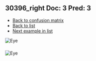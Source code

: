 ## 30396_right Doc: 3 Pred: 3
- [Back to confusion matrix](https://github.com/juliandewit/kaggle_retinopathy/blob/master/matrix.md)
- [Back to list](https://github.com/juliandewit/kaggle_retinopathy/blob/master/lists/33/list.md)
- [Next example in list](https://github.com/juliandewit/kaggle_retinopathy/blob/master/lists/33/30/30495_left.md)

![Eye](https://retinopaty.blob.core.windows.net/size1024/30396_right_3.jpeg)

### 

![Eye]()
